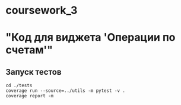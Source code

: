 # coursework_3
# "Код для виджета 'Операции по счетам'"


## Запуск тестов
```
cd ./tests
coverage run --source=../utils -m pytest -v .
coverage report -m
```